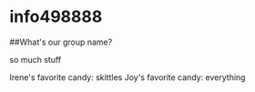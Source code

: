 # info498888

##What's our group name?


so much stuff

Irene's favorite candy: skittles
 Joy's favorite candy: everything

